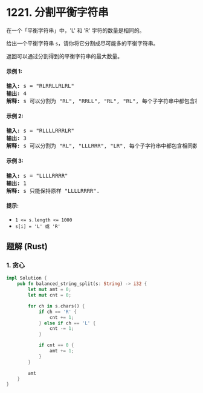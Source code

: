 # 1221. 分割平衡字符串
在一个「平衡字符串」中，'L' 和 'R' 字符的数量是相同的。

给出一个平衡字符串 ```s```，请你将它分割成尽可能多的平衡字符串。

返回可以通过分割得到的平衡字符串的最大数量。

#### 示例 1:
<pre>
<strong>输入:</strong> s = "RLRRLLRLRL"
<strong>输出:</strong> 4
<strong>解释:</strong> s 可以分割为 "RL", "RRLL", "RL", "RL", 每个子字符串中都包含相同数量的 'L' 和 'R'。
</pre>

#### 示例 2:
<pre>
<strong>输入:</strong> s = "RLLLLRRRLR"
<strong>输出:</strong> 3
<strong>解释:</strong> s 可以分割为 "RL", "LLLRRR", "LR", 每个子字符串中都包含相同数量的 'L' 和 'R'。
</pre>

#### 示例 3:
<pre>
<strong>输入:</strong> s = "LLLLRRRR"
<strong>输出:</strong> 1
<strong>解释:</strong> s 只能保持原样 "LLLLRRRR".
</pre>

#### 提示:
* ```1 <= s.length <= 1000```
* ```s[i] = 'L' 或 'R'```

## 题解 (Rust)

### 1. 贪心
```Rust
impl Solution {
    pub fn balanced_string_split(s: String) -> i32 {
        let mut amt = 0;
        let mut cnt = 0;

        for ch in s.chars() {
            if ch == 'R' {
                cnt += 1;
            } else if ch == 'L' {
                cnt -= 1;
            }

            if cnt == 0 {
                amt += 1;
            }
        }

        amt
    }
}
```
